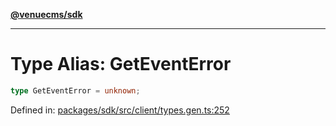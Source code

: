[**@venuecms/sdk**](../Index.md)

***

# Type Alias: GetEventError

```ts
type GetEventError = unknown;
```

Defined in: [packages/sdk/src/client/types.gen.ts:252](https://github.com/venuecms/sdk/blob/6283acc845335a99eac7e210bd07dad1da30061f/packages/sdk/src/client/types.gen.ts#L252)
